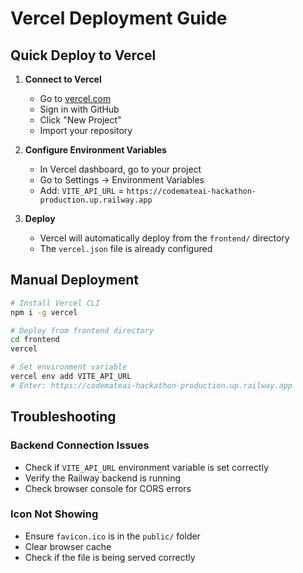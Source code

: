 # Vercel Deployment Guide

## Quick Deploy to Vercel

1. **Connect to Vercel**
   - Go to [vercel.com](https://vercel.com)
   - Sign in with GitHub
   - Click "New Project"
   - Import your repository

2. **Configure Environment Variables**
   - In Vercel dashboard, go to your project
   - Go to Settings → Environment Variables
   - Add: `VITE_API_URL` = `https://codemateai-hackathon-production.up.railway.app`

3. **Deploy**
   - Vercel will automatically deploy from the `frontend/` directory
   - The `vercel.json` file is already configured

## Manual Deployment

```bash
# Install Vercel CLI
npm i -g vercel

# Deploy from frontend directory
cd frontend
vercel

# Set environment variable
vercel env add VITE_API_URL
# Enter: https://codemateai-hackathon-production.up.railway.app
```

## Troubleshooting

### Backend Connection Issues
- Check if `VITE_API_URL` environment variable is set correctly
- Verify the Railway backend is running
- Check browser console for CORS errors

### Icon Not Showing
- Ensure `favicon.ico` is in the `public/` folder
- Clear browser cache
- Check if the file is being served correctly
